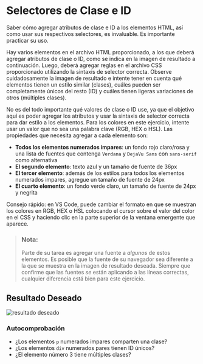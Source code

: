 # Selectores de Clase e ID
Saber cómo agregar atributos de clase e ID a los elementos HTML, así como usar sus respectivos selectores, es invaluable. Es importante practicar su uso.

Hay varios elementos en el archivo HTML proporcionado, a los que deberá agregar atributos de clase o ID, como se indica en la imagen de resultado a continuación. Luego, deberá agregar reglas en el archivo CSS proporcionado utilizando la sintaxis de selector correcta. Observe cuidadosamente la imagen de resultado e intente tener en cuenta qué elementos tienen un estilo similar (clases), cuáles pueden ser completamente únicos del resto (ID) y cuáles tienen ligeras variaciones de otros (múltiples clases).

No es del todo importante qué valores de clase o ID use, ya que el objetivo aquí es poder agregar los atributos y usar la sintaxis de selector correcta para dar estilo a los elementos. Para los colores en este ejercicio, intente usar un valor que no sea una palabra clave (RGB, HEX o HSL). Las propiedades que necesita agregar a cada elemento son:

* **Todos los elementos numerados impares**: un fondo rojo claro/rosa y una lista de fuentes que contenga `Verdana` y `DejaVu Sans` con `sans-serif` como alternativa
* **El segundo elemento**: texto azul y un tamaño de fuente de 36px
* **El tercer elemento**: además de los estilos para todos los elementos numerados impares, agregue un tamaño de fuente de 24px
* **El cuarto elemento**: un fondo verde claro, un tamaño de fuente de 24px y negrita

Consejo rápido: en VS Code, puede cambiar el formato en que se muestran los colores en RGB, HEX o HSL colocando el cursor sobre el valor del color en el CSS y haciendo clic en la parte superior de la ventana emergente que aparece.

> ### Nota:
> Parte de su tarea es agregar una fuente a _algunos_ de estos elementos. Es posible que la fuente de su navegador sea diferente a la que se muestra en la imagen de resultado deseada. Siempre que confirme que las fuentes _se_ están aplicando a las líneas correctas, cualquier diferencia está bien para este ejercicio.

## Resultado Deseado
![resultado deseado](./desired-outcome.png)

### Autocomprobación
- ¿Los elementos `p` numerados impares comparten una clase?
- ¿Los elementos `div` numerados pares tienen ID únicos?
- ¿El elemento número 3 tiene múltiples clases?
